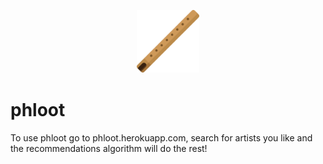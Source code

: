 <p align='center' style="margin-bottom: 40px;">
  <img src='public/images/flute.svg' width='100'>
</p>

# phloot

To use phloot go to phloot.herokuapp.com, search for artists you like and the recommendations algorithm will do the rest!